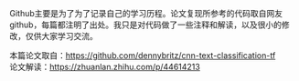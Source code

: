 Github主要是为了为了记录自己的学习历程。论文复现所参考的代码取自网友github，每篇都注明了出处。我只是对代码做了一些注释和解读，以及很小的修改，仅供大家学习交流。

本篇论文取自：https://github.com/dennybritz/cnn-text-classification-tf   
论文解读：https://zhuanlan.zhihu.com/p/44614213
